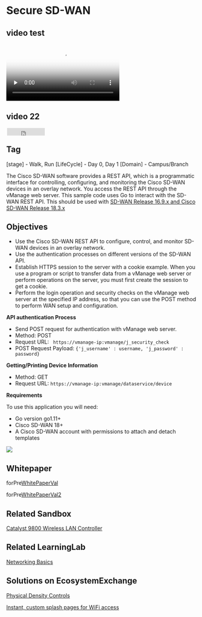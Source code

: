 Secure SD-WAN
==============

## video test
<video id="video" controls="" preload="none" poster="http://img.blog.fandong.me/2017-08-26-Markdown-Advance-Video.jpg">
      <source id="mp4" src="https://youtu.be/No7S-gKHrDU4" type="video/mp4">
</video>

## video 22

<iframe
  style="margin-left: 2px; margin-bottom:-5px;"frameborder="0" scrolling="0" width="100px" height="20px"
  src="https://youtu.be/No7S-gKHrDU" >
</iframe>
                    
## Tag
[stage] - Walk, Run
[LifeCycle] - Day 0, Day 1
[Domain] - Campus/Branch

The Cisco SD-WAN software provides a REST API, which is a programmatic interface for controlling, configuring, and monitoring the Cisco SD-WAN devices in an overlay network. You access the REST API through the vManage web server. This sample code uses Go to interact with the SD-WAN REST API. This should be used with [SD-WAN Release 16.9.x and Cisco SD-WAN Release 18.3.x](https://www.cisco.com/c/en/us/td/docs/routers/sdwan/release/notes/xe-16-9-18-3/sd-wan-rel-notes-16-9-18-3.html)

## Objectives

* Use the Cisco SD-WAN REST API to configure, control, and monitor SD-WAN devices in an overlay network.
* Use the authentication processes on different versions of the SD-WAN API.
* Establish HTTPS session to the server with a cookie example. When you use a program or script to transfer data from a vManage web server or 
  perform operations on the server, you must first create the session to get a cookie.
* Perform the login operation and security checks on the vManage web server at the specified IP address, so that you can use the POST method to 
  perform WAN setup and configuration.


**API authentication Process**

- Send POST request for authentication with vManage web server.
- Method: POST
- Request URL: ` https://vmanage-ip:vmanage/j_security_check`
- POST Request Payload: `{'j_username' : username, 'j_password' : password}`

**Getting/Printing Device Information**

- Method: GET
- Request URL: `https://vmanage-ip:vmanage/dataservice/device`

**Requirements**

To use this application you will need:

- Go version go1.11+
- Cisco SD-WAN 18+
- A Cisco SD-WAN account with permissions to attach and detach templates

 <img src="https://d1wqs00nbeeox1.cloudfront.net/staging/smartsheet/rc-upload-1593427827859-3/1593428426231.png" />
 
 
## Whitepaper
forPre[WhitePaperVal](http://www.whitePaper.com/)

forPre[WhitePaperVal2](http://www.whitePaper222.com/)

## Related Sandbox
[Catalyst 9800 Wireless LAN Controller](https://devnetsandbox.cisco.com/RM/Diagram/Index/9900a725-c584-42ae-8d51-3ac87533c5c5?diagramType=Topology)

## Related LearningLab
[Networking Basics](https://developer.cisco.com/learning/modules/networking-basics/)

## Solutions on EcosystemExchange
[Physical Density Controls](https://testing-developer.cisco.com/ecosystem/meraki/apps/5ed8fa69a0774c0a8cf97e9b/)

[Instant, custom splash pages for WiFi access](https://testing-developer.cisco.com/ecosystem/meraki/apps/5a6d16371df81231b1403a81/)


